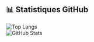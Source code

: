 ## 📊 Statistiques GitHub

![Top Langs](https://github-readme-stats.vercel.app/api/top-langs/?username=octocat&layout=compact&langs_count=10&theme=radical)  
![GitHub Stats](https://github-readme-stats.vercel.app/api?username=octocat&show_icons=true&theme=radical)
